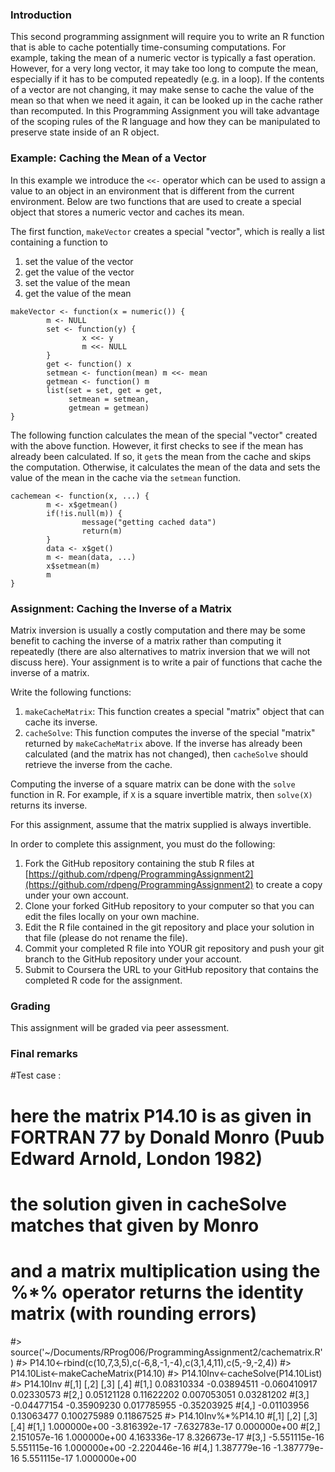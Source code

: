 ### Introduction

This second programming assignment will require you to write an R
function that is able to cache potentially time-consuming computations.
For example, taking the mean of a numeric vector is typically a fast
operation. However, for a very long vector, it may take too long to
compute the mean, especially if it has to be computed repeatedly (e.g.
in a loop). If the contents of a vector are not changing, it may make
sense to cache the value of the mean so that when we need it again, it
can be looked up in the cache rather than recomputed. In this
Programming Assignment you will take advantage of the scoping rules of
the R language and how they can be manipulated to preserve state inside
of an R object.

### Example: Caching the Mean of a Vector

In this example we introduce the `<<-` operator which can be used to
assign a value to an object in an environment that is different from the
current environment. Below are two functions that are used to create a
special object that stores a numeric vector and caches its mean.

The first function, `makeVector` creates a special "vector", which is
really a list containing a function to

1.  set the value of the vector
2.  get the value of the vector
3.  set the value of the mean
4.  get the value of the mean

<!-- -->

    makeVector <- function(x = numeric()) {
            m <- NULL
            set <- function(y) {
                    x <<- y
                    m <<- NULL
            }
            get <- function() x
            setmean <- function(mean) m <<- mean
            getmean <- function() m
            list(set = set, get = get,
                 setmean = setmean,
                 getmean = getmean)
    }

The following function calculates the mean of the special "vector"
created with the above function. However, it first checks to see if the
mean has already been calculated. If so, it `get`s the mean from the
cache and skips the computation. Otherwise, it calculates the mean of
the data and sets the value of the mean in the cache via the `setmean`
function.

    cachemean <- function(x, ...) {
            m <- x$getmean()
            if(!is.null(m)) {
                    message("getting cached data")
                    return(m)
            }
            data <- x$get()
            m <- mean(data, ...)
            x$setmean(m)
            m
    }

### Assignment: Caching the Inverse of a Matrix

Matrix inversion is usually a costly computation and there may be some
benefit to caching the inverse of a matrix rather than computing it
repeatedly (there are also alternatives to matrix inversion that we will
not discuss here). Your assignment is to write a pair of functions that
cache the inverse of a matrix.

Write the following functions:

1.  `makeCacheMatrix`: This function creates a special "matrix" object
    that can cache its inverse.
2.  `cacheSolve`: This function computes the inverse of the special
    "matrix" returned by `makeCacheMatrix` above. If the inverse has
    already been calculated (and the matrix has not changed), then
    `cacheSolve` should retrieve the inverse from the cache.

Computing the inverse of a square matrix can be done with the `solve`
function in R. For example, if `X` is a square invertible matrix, then
`solve(X)` returns its inverse.

For this assignment, assume that the matrix supplied is always
invertible.

In order to complete this assignment, you must do the following:

1.  Fork the GitHub repository containing the stub R files at
    [https://github.com/rdpeng/ProgrammingAssignment2](https://github.com/rdpeng/ProgrammingAssignment2)
    to create a copy under your own account.
2.  Clone your forked GitHub repository to your computer so that you can
    edit the files locally on your own machine.
3.  Edit the R file contained in the git repository and place your
    solution in that file (please do not rename the file).
4.  Commit your completed R file into YOUR git repository and push your
    git branch to the GitHub repository under your account.
5.  Submit to Coursera the URL to your GitHub repository that contains
    the completed R code for the assignment.

### Grading

This assignment will be graded via peer assessment.

### Final remarks

#Test case : 
# here the matrix P14.10 is as given in FORTRAN 77 by Donald Monro (Puub Edward Arnold, London 1982)
# the solution given in cacheSolve matches that given by Monro
# and a matrix multiplication using the %*% operator returns the identity matrix (with rounding errors)
#> source('~/Documents/RProg006/ProgrammingAssignment2/cachematrix.R')
#> P14.10<-rbind(c(10,7,3,5),c(-6,8,-1,-4),c(3,1,4,11),c(5,-9,-2,4))
#> P14.10List<-makeCacheMatrix(P14.10)
#> P14.10Inv<-cacheSolve(P14.10List)
#> P14.10Inv
#[,1]        [,2]         [,3]        [,4]
#[1,]  0.08310334 -0.03894511 -0.060410917  0.02330573
#[2,]  0.05121128  0.11622202  0.007053051  0.03281202
#[3,] -0.04477154 -0.35909230  0.017785955 -0.35203925
#[4,] -0.01103956  0.13063477  0.100275989  0.11867525
#> P14.10Inv%*%P14.10
#[,1]          [,2]          [,3]          [,4]
#[1,]  1.000000e+00 -3.816392e-17 -7.632783e-17  0.000000e+00
#[2,]  2.151057e-16  1.000000e+00  4.163336e-17  8.326673e-17
#[3,] -5.551115e-16  5.551115e-16  1.000000e+00 -2.220446e-16
#[4,]  1.387779e-16 -1.387779e-16  5.551115e-17  1.000000e+00


